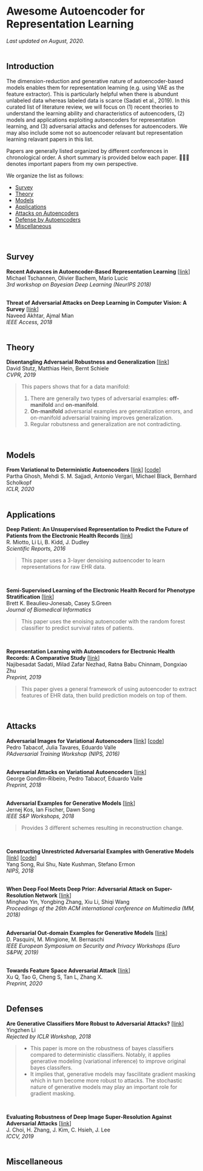 # Awesome Autoencoder for Representation Learning
*Last updated on August, 2020.*  
<br>

## Introduction
The dimension-reduction and generative nature of autoencoder-based models enables them for representation learning (e.g. using VAE as the feature extractor). This is particularly helpful when there is abundunt unlabeled data whereas labeled data is scarce (Sadati et al., 2019). In this curated list of literature review, we will focus on (1) recent theories to understand the learning ability and characteristics of autoencoders, (2) models and applications exploiting autoencoders for representation learning, and (3) adversarial attacks and defenses for autoencoders. We may also include some not so autoencoder relavant but representation learning relavant papers in this list.  

Papers are generally listed organized by different conferences in chronological order. A short summary is provided below each paper. 🧑🏻‍🚀 denotes important papers from my own perspective.   

We organize the list as follows:  
- [Survey](#Survey)  
- [Theory](#Theory)  
- [Models](#Models)  
- [Applications](#Applications)  
- [Attacks on Autoencoders](#Attacks)   
- [Defense by Autoencoders](#Defenses)  
- [Miscellaneous](#Miscellaneous)  
<br>

## Survey
**Recent Advances in Autoencoder-Based Representation Learning** [[link](https://arxiv.org/abs/1812.05069)]    
Michael Tschannen, Olivier Bachem, Mario Lucic  
*3rd workshop on Bayesian Deep Learning (NeurIPS 2018)*   
<br>

**Threat of Adversarial Attacks on Deep Learning in Computer Vision: A Survey** [[link](https://ieeexplore.ieee.org/abstract/document/8294186)]   
Naveed Akhtar, Ajmal Mian  
*IEEE Access, 2018*  
<br>


## Theory
**Disentangling Adversarial Robustness and Generalization** [[link](https://openaccess.thecvf.com/content_CVPR_2019/html/Stutz_Disentangling_Adversarial_Robustness_and_Generalization_CVPR_2019_paper.html)]  
David Stutz, Matthias Hein, Bernt Schiele  
*CVPR, 2019*   
> This papers shows that for a data manifold:  
> 1. There are generally two types of adversarial examples: **off-manifold** and **on-manifold**. 
> 2. **On-manifold** adversarial examples are generalization errors, and on-manifold adversarial training improves generalization.  
> 3. Regular robutsness and generalization are not contradicting.  
<br>

## Models
**From Variational to Deterministic Autoencoders** [[link](https://openreview.net/forum?id=S1g7tpEYDS)] [[code](https://github.com/ParthaEth/Regularized_autoencoders-RAE-)]  
Partha Ghosh, Mehdi S. M. Sajjadi, Antonio Vergari, Michael Black, Bernhard Scholkopf  
*ICLR, 2020*  
<br>

## Applications
**Deep Patient: An Unsupervised Representation to Predict the Future of Patients from the Electronic Health Records** [[link](https://www.semanticscholar.org/paper/Deep-Patient%3A-An-Unsupervised-Representation-to-the-Miotto-Li/18c39ba04333d31c6cb10faf79d1f18692c38d0f)]  
R. Miotto, Li Li, B. Kidd, J. Dudley  
*Scientific Reports, 2016*  
> This paper uses a 3-layer denoising autoencoder to learn representations for raw EHR data.
<br>

**Semi-Supervised Learning of the Electronic Health Record for Phenotype Stratification** [[link](https://www.sciencedirect.com/science/article/pii/S153204641630140X)]  
Brett K. Beaulieu-Jonesab, Casey S.Green  
*Journal of Biomedical Informatics*  
> This paper uses the enoising autoencoder with the random forest classifier to predict survival rates of patients.
<br>

**Representation Learning with Autoencoders for Electronic Health Records: A Comparative Study** [[link](https://arxiv.org/abs/1801.02961)]  
Najibesadat Sadati, Milad Zafar Nezhad, Ratna Babu Chinnam, Dongxiao Zhu  
*Preprint, 2019*  
> This paper gives a general framework of using autoencoder to extract features of EHR data, then build prediction models on top of them.
<br>

## Attacks
**Adversarial Images for Variational Autoencoders** [[link](https://arxiv.org/abs/1612.00155)] [[code](https://github.com/tabacof/adv_vae)]  
Pedro Tabacof, Julia Tavares, Eduardo Valle  
*PAdversarial Training Workshop (NIPS, 2016)*  
<br>

**Adversarial Attacks on Variational Autoencoders** [[link](https://arxiv.org/abs/1806.04646)]   
George Gondim-Ribeiro, Pedro Tabacof, Eduardo Valle   
*Preprint, 2018*  
<br>

**Adversarial Examples for Generative Models** [[link](https://ieeexplore.ieee.org/abstract/document/8424630/)]  
Jernej Kos, Ian Fischer, Dawn Song  
*IEEE S&P Workshops, 2018*  
> Provides 3 different schemes resulting in reconstruction change. 
<br>

**Constructing Unrestricted Adversarial Examples with Generative Models** [[link](https://arxiv.org/abs/1805.07894)] [[code](https://github.com/ermongroup/generative_adversary)]  
Yang Song, Rui Shu, Nate Kushman, Stefano Ermon  
*NIPS, 2018*  
<br>

**When Deep Fool Meets Deep Prior: Adversarial Attack on Super-Resolution Network** [[link](https://scholar.google.com/scholar_url?url=https://dl.acm.org/doi/abs/10.1145/3240508.3240603%3Fcasa_token%3DmVORIJYgzAMAAAAA:xEcap40LdiR67ExAX_Fw4RPCEOIEVS6iyt7jpLpNcpwWNfpQqBYbEISJpKGdCKUhLAdYsqoLdwpYsQ&hl=en&sa=T&oi=gsb&ct=res&cd=0&d=9750722567383918778&ei=5m4yX_ewIbuB6rQPkoaAuAc&scisig=AAGBfm1V9jZxniRZjaQDzvt_iilCt1Je9g)]  
Minghao Yin, Yongbing Zhang, Xiu Li, Shiqi Wang  
*Proceedings of the 26th ACM international conference on Multimedia (MM, 2018)*   
<br>

**Adversarial Out-domain Examples for Generative Models** [[link](https://ieeexplore.ieee.org/abstract/document/8802456/?casa_token=5pJGy5iWsJgAAAAA:z10cWZLFJOM-ArPQgnMsWOueed-0OqhGxLziBxmLjjqMVRdJnzIaJ1AIoL0kk9YN1bPHi8twbQ)]   
D. Pasquini, M. Mingione, M. Bernaschi  
*IEEE European Symposium on Security and Privacy Workshops (Euro S&PW, 2019)*  
<br>

**Towards Feature Space Adversarial Attack** [[link](https://arxiv.org/abs/2004.12385)]   
Xu Q, Tao G, Cheng S, Tan L, Zhang X.  
*Preprint, 2020*   
<br>

## Defenses  
**Are Generative Classifiers More Robust to Adversarial Attacks?** [[link](https://openreview.net/forum?id=BkVmRByPG)]   
Yingzhen Li   
*Rejected by ICLR Workshop, 2018*   
> - This paper is more on the robustness of bayes classifiers compared to deterministic classifiers. Notably, it applies generative modeling (variational inference) to improve original bayes classifers.  
> - It implies that, generative models may fascilitate gradient masking which in turn become more robust to attacks. The stochastic nature of generative models may play an important role for gradient masking.
<br>

**Evaluating Robustness of Deep Image Super-Resolution Against Adversarial Attacks** [[link](http://openaccess.thecvf.com/content_ICCV_2019/html/Choi_Evaluating_Robustness_of_Deep_Image_Super-Resolution_Against_Adversarial_Attacks_ICCV_2019_paper.html)]   
J. Choi, H. Zhang, J. Kim, C. Hsieh, J. Lee   
*ICCV, 2019*   
<br>

## Miscellaneous








